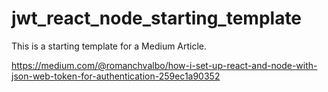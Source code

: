 # jwt_react_node_starting_template
This is a starting template for a Medium Article.

https://medium.com/@romanchvalbo/how-i-set-up-react-and-node-with-json-web-token-for-authentication-259ec1a90352
